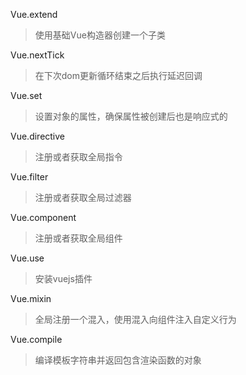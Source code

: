 

Vue.extend

>使用基础Vue构造器创建一个子类

Vue.nextTick

> 在下次dom更新循环结束之后执行延迟回调

Vue.set

> 设置对象的属性，确保属性被创建后也是响应式的

Vue.directive

> 注册或者获取全局指令

Vue.filter

> 注册或者获取全局过滤器

Vue.component

> 注册或者获取全局组件

Vue.use

> 安装vuejs插件

Vue.mixin

> 全局注册一个混入，使用混入向组件注入自定义行为

Vue.compile

> 编译模板字符串并返回包含渲染函数的对象